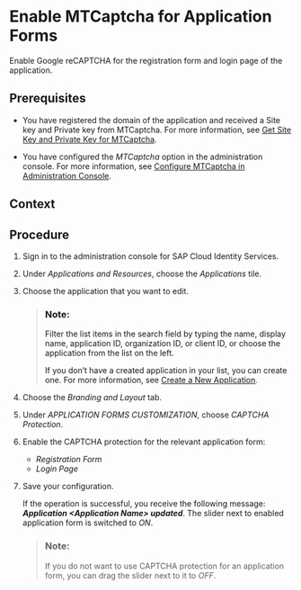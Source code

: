 <!-- loio6e2f44ad02554b40b575f8e37dacb280 -->

# Enable MTCaptcha for Application Forms

Enable Google reCAPTCHA for the registration form and login page of the application.



<a name="loio6e2f44ad02554b40b575f8e37dacb280__prereq_bcc_z2h_gcb"/>

## Prerequisites

-   You have registered the domain of the application and received a Site key and Private key from MTCaptcha. For more information, see [Get Site Key and Private Key for MTCaptcha](get-site-key-and-private-key-for-mtcaptcha-2f74e1c.md).

-   You have configured the *MTCaptcha* option in the administration console. For more information, see [Configure MTCaptcha in Administration Console](configure-mtcaptcha-in-administration-console-261d367.md).




<a name="loio6e2f44ad02554b40b575f8e37dacb280__context_psp_4nf_hnb"/>

## Context



<a name="loio6e2f44ad02554b40b575f8e37dacb280__steps_of2_by2_gcb"/>

## Procedure

1.  Sign in to the administration console for SAP Cloud Identity Services.

2.  Under *Applications and Resources*, choose the *Applications* tile.

3.  Choose the application that you want to edit.

    > ### Note:  
    > Filter the list items in the search field by typing the name, display name, application ID, organization ID, or client ID, or choose the application from the list on the left.
    > 
    > If you don’t have a created application in your list, you can create one. For more information, see [Create a New Application](create-a-new-application-0d4b255.md).

4.  Choose the *Branding and Layout* tab.

5.  Under *APPLICATION FORMS CUSTOMIZATION*, choose *CAPTCHA Protection*.

6.  Enable the CAPTCHA protection for the relevant application form:

    -   *Registration Form*
    -   *Login Page*

7.  Save your configuration.

    If the operation is successful, you receive the following message: ***Application <Application Name\> updated***. The slider next to enabled application form is switched to *ON*.

    > ### Note:  
    > If you do not want to use CAPTCHA protection for an application form, you can drag the slider next to it to *OFF*.


